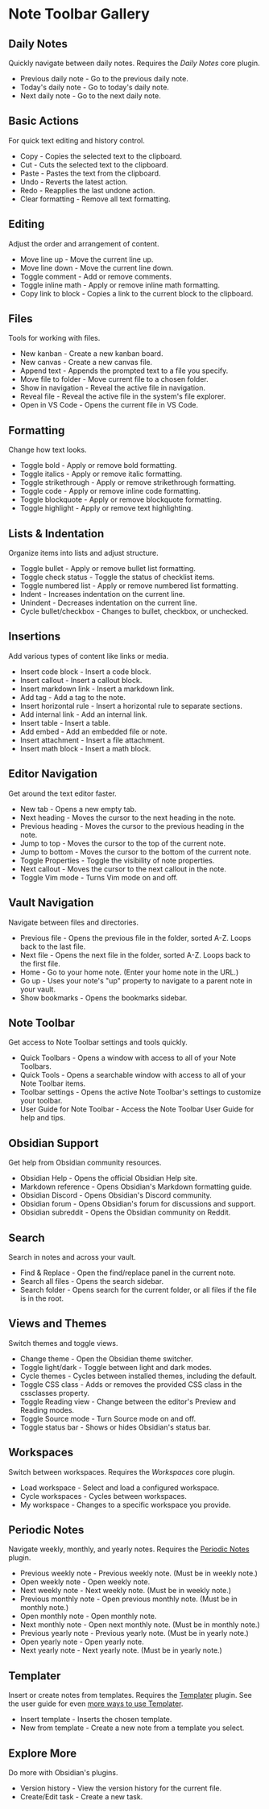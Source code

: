 # Note Toolbar Gallery

## Daily Notes

Quickly navigate between daily notes. Requires the _Daily Notes_ core plugin.

- Previous daily note - Go to the previous daily note.
- Today's daily note - Go to today's daily note.
- Next daily note - Go to the next daily note.

## Basic Actions

For quick text editing and history control.

- Copy - Copies the selected text to the clipboard.
- Cut - Cuts the selected text to the clipboard.
- Paste - Pastes the text from the clipboard.
- Undo - Reverts the latest action.
- Redo - Reapplies the last undone action.
- Clear formatting - Remove all text formatting.

## Editing

Adjust the order and arrangement of content.

- Move line up - Move the current line up.
- Move line down - Move the current line down.
- Toggle comment - Add or remove comments.
- Toggle inline math - Apply or remove inline math formatting.
- Copy link to block - Copies a link to the current block to the clipboard.

## Files

Tools for working with files.

- New kanban - Create a new kanban board.
- New canvas - Create a new canvas file.
- Append text - Appends the prompted text to a file you specify.
- Move file to folder - Move current file to a chosen folder.
- Show in navigation - Reveal the active file in navigation.
- Reveal file - Reveal the active file in the system's file explorer.
- Open in VS Code - Opens the current file in VS Code.

## Formatting

Change how text looks.

- Toggle bold - Apply or remove bold formatting.
- Toggle italics - Apply or remove italic formatting.
- Toggle strikethrough - Apply or remove strikethrough formatting.
- Toggle code - Apply or remove inline code formatting.
- Toggle blockquote - Apply or remove blockquote formatting.
- Toggle highlight - Apply or remove text highlighting.

## Lists & Indentation

Organize items into lists and adjust structure.

- Toggle bullet - Apply or remove bullet list formatting.
- Toggle check status - Toggle the status of checklist items.
- Toggle numbered list - Apply or remove numbered list formatting.
- Indent - Increases indentation on the current line.
- Unindent - Decreases indentation on the current line.
- Cycle bullet/checkbox - Changes to bullet, checkbox, or unchecked.

## Insertions

Add various types of content like links or media.

- Insert code block - Insert a code block.
- Insert callout - Insert a callout block.
- Insert markdown link - Insert a markdown link.
- Add tag - Add a tag to the note.
- Insert horizontal rule - Insert a horizontal rule to separate sections.
- Add internal link - Add an internal link.
- Insert table - Insert a table.
- Add embed - Add an embedded file or note.
- Insert attachment - Insert a file attachment.
- Insert math block - Insert a math block.

## Editor Navigation

Get around the text editor faster.

- New tab - Opens a new empty tab.
- Next heading - Moves the cursor to the next heading in the note.
- Previous heading - Moves the cursor to the previous heading in the note.
- Jump to top - Moves the cursor to the top of the current note.
- Jump to bottom - Moves the cursor to the bottom of the current note.
- Toggle Properties - Toggle the visibility of note properties.
- Next callout - Moves the cursor to the next callout in the note.
- Toggle Vim mode - Turns Vim mode on and off.

## Vault Navigation

Navigate between files and directories.

- Previous file - Opens the previous file in the folder, sorted A-Z. Loops back to the last file.
- Next file - Opens the next file in the folder, sorted A-Z. Loops back to the first file.
- Home - Go to your home note. (Enter your home note in the URL.)
- Go up - Uses your note's "up" property to navigate to a parent note in your vault.
- Show bookmarks - Opens the bookmarks sidebar.

## Note Toolbar

Get access to Note Toolbar settings and tools quickly.

- Quick Toolbars - Opens a window with access to all of your Note Toolbars.
- Quick Tools - Opens a searchable window with access to all of your Note Toolbar items.
- Toolbar settings - Opens the active Note Toolbar's settings to customize your toolbar.
- User Guide for Note Toolbar - Access the Note Toolbar User Guide for help and tips.

## Obsidian Support

Get help from Obsidian community resources.

- Obsidian Help - Opens the official Obsidian Help site.
- Markdown reference - Opens Obsidian's Markdown formatting guide.
- Obsidian Discord - Opens Obsidian's Discord community.
- Obsidian forum - Opens Obsidian's forum for discussions and support.
- Obsidian subreddit - Opens the Obsidian community on Reddit.

## Search

Search in notes and across your vault.

- Find & Replace - Open the find/replace panel in the current note.
- Search all files - Opens the search sidebar.
- Search folder - Opens search for the current folder, or all files if the file is in the root.

## Views and Themes

Switch themes and toggle views.

- Change theme - Open the Obsidian theme switcher.
- Toggle light/dark - Toggle between light and dark modes.
- Cycle themes - Cycles between installed themes, including the default.
- Toggle CSS class - Adds or removes the provided CSS class in the cssclasses property.
- Toggle Reading view - Change between the editor's Preview and Reading modes.
- Toggle Source mode - Turn Source mode on and off.
- Toggle status bar - Shows or hides Obsidian's status bar.

## Workspaces

Switch between workspaces. Requires the _Workspaces_ core plugin.

- Load workspace - Select and load a configured workspace.
- Cycle workspaces - Cycles between workspaces.
- My workspace - Changes to a specific workspace you provide.

## Periodic Notes

Navigate weekly, monthly, and yearly notes. Requires the [Periodic Notes](obsidian://show-plugin?id=periodic-notes) plugin.

- Previous weekly note - Previous weekly note. (Must be in weekly note.)
- Open weekly note - Open weekly note.
- Next weekly note - Next weekly note. (Must be in weekly note.)
- Previous monthly note - Open previous monthly note. (Must be in monthly note.)
- Open monthly note - Open monthly note.
- Next monthly note - Open next monthly note. (Must be in monthly note.)
- Previous yearly note - Previous yearly note. (Must be in yearly note.)
- Open yearly note - Open yearly note.
- Next yearly note - Next yearly note. (Must be in yearly note.)

## Templater

Insert or create notes from templates. Requires the [Templater](obsidian://show-plugin?id=templater-obsidian) plugin. See the user guide for even [more ways to use Templater](https://github.com/chrisgurney/obsidian-note-toolbar/wiki/Templater).

- Insert template - Inserts the chosen template.
- New from template - Create a new note from a template you select.

## Explore More

Do more with Obsidian's plugins.

- Version history - View the version history for the current file.
- Create/Edit task - Create a new task.


